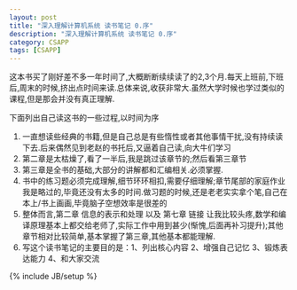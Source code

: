 ```yaml
---
layout: post
title: "深入理解计算机系统 读书笔记 0.序"
description: "深入理解计算机系统 读书笔记 0.序"
category: CSAPP
tags: [CSAPP]
---
```


这本书买了刚好差不多一年时间了,大概断断续续读了的2,3个月.每天上班前,下班后,周末的时候,挤出点时间来读.总体来说,收获非常大.虽然大学时候也学过类似的课程,但是那会并没有真正理解.

下面列出自己读这书的一些过程,以时间为序

1.  一直想读些经典的书籍,但是自己总是有些惰性或者其他事情干扰,没有持续读下去.后来偶然见到老赵的书托后,又逼着自己读,向大牛们学习
2.  第二章是太枯燥了,看了一半后,我是跳过该章节的;然后看第三章节
3.  第三章是全书的基础,大部分的讲解都和汇编相关.必须掌握.
4.  书中的练习题必须完成理解,细节环环相扣,需要仔细理解;章节尾部的家庭作业我是略过的,毕竟还没有太多的时间.做习题的时候,还是老老实实拿个笔,自己在本上/书上画画,毕竟脑子空想效率是很差的
5.  整体而言,第二章 信息的表示和处理 以及 第七章 链接 让我比较头疼,数学和编译原理基本上都交给老师了,实际工作中用到甚少(惭愧,后面再补习提升);其他章节相对比较简单,基本掌握了第三章,其他基本都能理解.
6.  写这个读书笔记的主要目的是：1、列出核心内容 2、增强自己记忆 3、锻炼表达能力 4、和大家交流
 


{% include JB/setup %}

